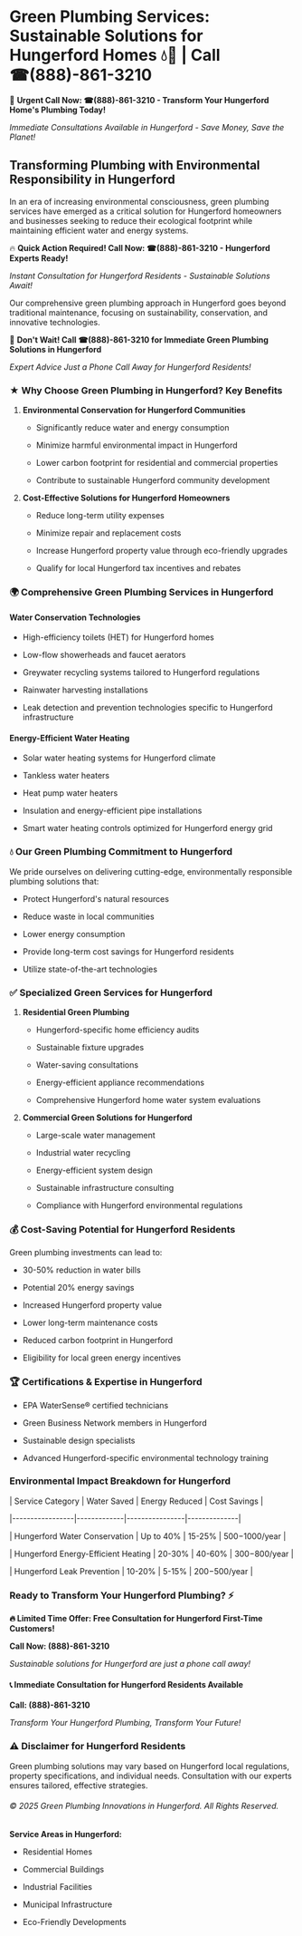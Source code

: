 # Green Plumbing Services: Sustainable Solutions for Hungerford Homes 💧🌿 | Call ☎(888)-861-3210

🚨 **Urgent Call Now: ☎(888)-861-3210 - Transform Your Hungerford Home's Plumbing Today!**
*Immediate Consultations Available in Hungerford - Save Money, Save the Planet!*

## Transforming Plumbing with Environmental Responsibility in Hungerford

In an era of increasing environmental consciousness, green plumbing services have emerged as a critical solution for Hungerford homeowners and businesses seeking to reduce their ecological footprint while maintaining efficient water and energy systems. 

🔥 **Quick Action Required! Call Now: ☎(888)-861-3210 - Hungerford Experts Ready!**
*Instant Consultation for Hungerford Residents - Sustainable Solutions Await!*

Our comprehensive green plumbing approach in Hungerford goes beyond traditional maintenance, focusing on sustainability, conservation, and innovative technologies.

🚨 **Don't Wait! Call ☎(888)-861-3210 for Immediate Green Plumbing Solutions in Hungerford**
*Expert Advice Just a Phone Call Away for Hungerford Residents!*

### ★ Why Choose Green Plumbing in Hungerford? Key Benefits

1. **Environmental Conservation for Hungerford Communities** 
   - Significantly reduce water and energy consumption
   - Minimize harmful environmental impact in Hungerford
   - Lower carbon footprint for residential and commercial properties
   - Contribute to sustainable Hungerford community development

2. **Cost-Effective Solutions for Hungerford Homeowners** 
   - Reduce long-term utility expenses
   - Minimize repair and replacement costs
   - Increase Hungerford property value through eco-friendly upgrades
   - Qualify for local Hungerford tax incentives and rebates

### 🌍 Comprehensive Green Plumbing Services in Hungerford

#### Water Conservation Technologies
- High-efficiency toilets (HET) for Hungerford homes
- Low-flow showerheads and faucet aerators
- Greywater recycling systems tailored to Hungerford regulations
- Rainwater harvesting installations
- Leak detection and prevention technologies specific to Hungerford infrastructure

#### Energy-Efficient Water Heating
- Solar water heating systems for Hungerford climate
- Tankless water heaters
- Heat pump water heaters
- Insulation and energy-efficient pipe installations
- Smart water heating controls optimized for Hungerford energy grid

### 💧 Our Green Plumbing Commitment to Hungerford

We pride ourselves on delivering cutting-edge, environmentally responsible plumbing solutions that:
- Protect Hungerford's natural resources
- Reduce waste in local communities
- Lower energy consumption
- Provide long-term cost savings for Hungerford residents
- Utilize state-of-the-art technologies

### ✅ Specialized Green Services for Hungerford

1. **Residential Green Plumbing**
   - Hungerford-specific home efficiency audits
   - Sustainable fixture upgrades
   - Water-saving consultations
   - Energy-efficient appliance recommendations
   - Comprehensive Hungerford home water system evaluations

2. **Commercial Green Solutions for Hungerford**
   - Large-scale water management
   - Industrial water recycling
   - Energy-efficient system design
   - Sustainable infrastructure consulting
   - Compliance with Hungerford environmental regulations

### 💰 Cost-Saving Potential for Hungerford Residents

Green plumbing investments can lead to:
- 30-50% reduction in water bills
- Potential 20% energy savings
- Increased Hungerford property value
- Lower long-term maintenance costs
- Reduced carbon footprint in Hungerford
- Eligibility for local green energy incentives

### 🏆 Certifications & Expertise in Hungerford

- EPA WaterSense® certified technicians
- Green Business Network members in Hungerford
- Sustainable design specialists
- Advanced Hungerford-specific environmental technology training

### Environmental Impact Breakdown for Hungerford

| Service Category | Water Saved | Energy Reduced | Cost Savings |
|-----------------|-------------|----------------|--------------|
| Hungerford Water Conservation | Up to 40% | 15-25% | $500-$1000/year |
| Hungerford Energy-Efficient Heating | 20-30% | 40-60% | $300-$800/year |
| Hungerford Leak Prevention | 10-20% | 5-15% | $200-$500/year |

### Ready to Transform Your Hungerford Plumbing? ⚡

**🔥 Limited Time Offer: Free Consultation for Hungerford First-Time Customers!**

**Call Now: (888)-861-3210**
*Sustainable solutions for Hungerford are just a phone call away!*

#### 📞 Immediate Consultation for Hungerford Residents Available

**Call: (888)-861-3210**
*Transform Your Hungerford Plumbing, Transform Your Future!*

### ⚠️ Disclaimer for Hungerford Residents

Green plumbing solutions may vary based on Hungerford local regulations, property specifications, and individual needs. Consultation with our experts ensures tailored, effective strategies.

###### © 2025 Green Plumbing Innovations in Hungerford. All Rights Reserved.

**Service Areas in Hungerford:** 
- Residential Homes
- Commercial Buildings
- Industrial Facilities
- Municipal Infrastructure
- Eco-Friendly Developments